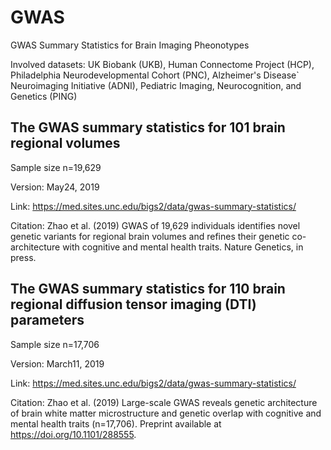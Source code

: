 # GWAS
GWAS Summary Statistics for Brain Imaging Pheonotypes 

Involved datasets: UK Biobank (UKB), Human Connectome Project (HCP), Philadelphia Neurodevelopmental Cohort (PNC), Alzheimer's Disease`  Neuroimaging Initiative (ADNI), Pediatric Imaging, Neurocognition, and Genetics (PING)

## The GWAS summary statistics for 101 brain regional volumes 
Sample size n=19,629

Version: May24, 2019

Link: https://med.sites.unc.edu/bigs2/data/gwas-summary-statistics/

Citation: Zhao et al. (2019) GWAS of 19,629 individuals identifies novel genetic variants for regional brain volumes and refines their genetic co-architecture with cognitive and mental health traits. Nature Genetics, in press. 

## The GWAS summary statistics for 110 brain regional diffusion tensor imaging (DTI) parameters
Sample size n=17,706

Version: March11, 2019

Link: https://med.sites.unc.edu/bigs2/data/gwas-summary-statistics/

Citation: Zhao et al. (2019) Large-scale GWAS reveals genetic architecture of brain white matter microstructure and genetic overlap with cognitive and mental health traits (n=17,706). Preprint available at https://doi.org/10.1101/288555.


